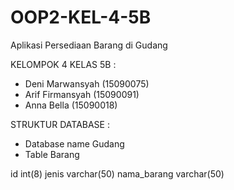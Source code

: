 # OOP2-KEL-4-5B
Aplikasi Persediaan Barang di Gudang

KELOMPOK 4 KELAS 5B :
- Deni Marwansyah (15090075)
- Arif Firmansyah (15090091)
- Anna Bella (15090018)

STRUKTUR DATABASE :
- Database name Gudang
- Table Barang

id           int(8)
jenis        varchar(50)
nama_barang  varchar(50)
